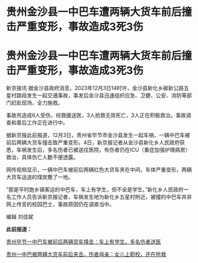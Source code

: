 # 贵州金沙县一中巴车遭两辆大货车前后撞击严重变形，事故造成3死3伤

# 贵州金沙县一中巴车遭两辆大货车前后撞击严重变形，事故造成3死3伤

新京报讯
据金沙县政府消息，2023年12月3日14时许，金沙县新化乡碳新公路五星村路段发生一起交通事故，事发后金沙县迅速组织应急、卫健、公安、消防等部门赶赴现场，全力施救。

事故共造成6人受伤，经救援送医，3人抢救无效死亡，3人正在积极救治。事故调查和善后工作正在进行中。

据新京报此前报道，12月3日，贵州省毕节市金沙县发生一起车祸，一辆中巴车被前后两辆大货车撞击致严重变形。4日，新京报记者从金沙县新化乡人民政府获悉，车祸发生后，多名伤者已被送往医院，有伤者仍在ICU（重症加强护理病房）救治，具体伤亡人数不便透露。

网传视频显示，一辆中巴车被前后两辆红色大货车夹在中间，车体严重变形，两辆大货车运送的煤炭撒了一地。

“那是平时跑乡镇客运的中巴车，车上有学生，但不全是学生。”新化乡人民政府一名工作人员告诉新京报记者，车祸发生地为新化乡五星村附近，被撞的中巴车并非网上传言的校园巴士，事故原因仍在调查当中。

编辑 刘佳妮

**此前报道：**

[贵州毕节一中巴车被前后两辆货车撞击：车上有学生，多名伤者送医](https://news.qq.com/rain/a/20231204A04ATS00)

[贵州一中巴被两辆大货车前后夹击，伤者母亲：女儿上职校，还在抢救](https://news.qq.com/rain/a/20231204A049MN00)

